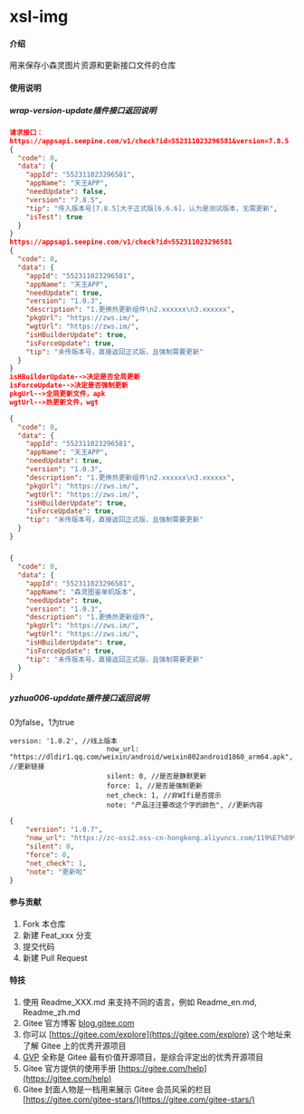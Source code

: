 # xsl-img

#### 介绍
用来保存小森灵图片资源和更新接口文件的仓库

#### 使用说明

##### wrap-version-update插件接口返回说明

```json
请求接口：
https://appsapi.seepine.com/v1/check?id=552311023296581&version=7.8.5
{
  "code": 0,
  "data": {
    "appId": "552311023296581",
    "appName": "天王APP",
    "needUpdate": false,
    "version": "7.8.5",
    "tip": "传入版本号[7.8.5]大于正式版[6.6.6]，认为是测试版本，无需更新",
    "isTest": true
  }
}
https://appsapi.seepine.com/v1/check?id=552311023296581
{
  "code": 0,
  "data": {
    "appId": "552311023296581",
    "appName": "天王APP",
    "needUpdate": true,
    "version": "1.0.3",
    "description": "1.更换热更新组件\n2.xxxxxx\n3.xxxxxx",
    "pkgUrl": "https://zws.im/󠁿󠁡󠁵󠁶󠁱󠁶󠁧",
    "wgtUrl": "https://zws.im/󠁿󠁡󠁵󠁶󠁱󠁶󠁧",
    "isHBuilderUpdate": true,
    "isForceUpdate": true,
    "tip": "未传版本号，直接返回正式版，且强制需要更新"
  }
}
isHBuilderUpdate-->决定是否全局更新
isForceUpdate-->决定是否强制更新
pkgUrl-->全局更新文件，apk
wgtUrl-->热更新文件，wgt
```

```json
{
  "code": 0,
  "data": {
    "appId": "552311023296581",
    "appName": "天王APP",
    "needUpdate": true,
    "version": "1.0.3",
    "description": "1.更换热更新组件\n2.xxxxxx\n3.xxxxxx",
    "pkgUrl": "https://zws.im/󠁿󠁡󠁵󠁶󠁱󠁶󠁧",
    "wgtUrl": "https://zws.im/󠁿󠁡󠁵󠁶󠁱󠁶󠁧",
    "isHBuilderUpdate": true,
    "isForceUpdate": true,
    "tip": "未传版本号，直接返回正式版，且强制需要更新"
  }
}
```

##### 

```json
{
  "code": 0,
  "data": {
    "appId": "552311023296581",
    "appName": "森灵图鉴单机版本",
    "needUpdate": true,
    "version": "1.0.3",
    "description": "1.更换热更新组件",
    "pkgUrl": "https://zws.im/󠁿󠁡󠁵󠁶󠁱󠁶󠁧",
    "wgtUrl": "https://zws.im/󠁿󠁡󠁵󠁶󠁱󠁶󠁧",
    "isHBuilderUpdate": true,
    "isForceUpdate": true,
    "tip": "未传版本号，直接返回正式版，且强制需要更新"
  }
}
```

##### yzhua006-upddate插件接口返回说明

0为false，1为true

```
version: '1.0.2', //线上版本
                        now_url: "https://dldir1.qq.com/weixin/android/weixin802android1860_arm64.apk", //更新链接
                        silent: 0, //是否是静默更新
                        force: 1, //是否是强制更新
                        net_check: 1, //非WIfi是否提示
                        note: "产品汪汪要改这个字的颜色", //更新内容
```



```json
{
	"version": "1.0.7", 
	"now_url": "https://zc-oss2.oss-cn-hongkong.aliyuncs.com/119%E7%89%88%E6%9C%AC.apk", 
	"silent": 0, 
	"force": 0,
	"net_check": 1,
	"note": "更新啦" 
}
```



#### 参与贡献

1.  Fork 本仓库
2.  新建 Feat_xxx 分支
3.  提交代码
4.  新建 Pull Request


#### 特技

1.  使用 Readme\_XXX.md 来支持不同的语言，例如 Readme\_en.md, Readme\_zh.md
2.  Gitee 官方博客 [blog.gitee.com](https://blog.gitee.com)
3.  你可以 [https://gitee.com/explore](https://gitee.com/explore) 这个地址来了解 Gitee 上的优秀开源项目
4.  [GVP](https://gitee.com/gvp) 全称是 Gitee 最有价值开源项目，是综合评定出的优秀开源项目
5.  Gitee 官方提供的使用手册 [https://gitee.com/help](https://gitee.com/help)
6.  Gitee 封面人物是一档用来展示 Gitee 会员风采的栏目 [https://gitee.com/gitee-stars/](https://gitee.com/gitee-stars/)
